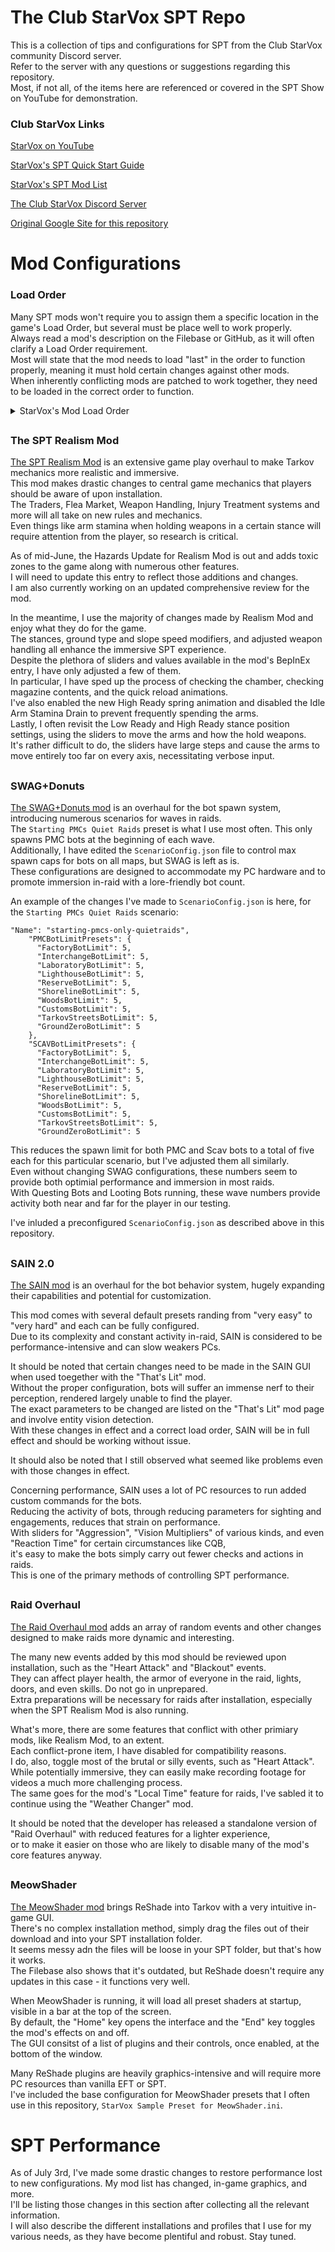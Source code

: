 # The Club StarVox SPT Repo
This is a collection of tips and configurations for SPT from the Club StarVox community Discord server.  
Refer to the server with any questions or suggestions regarding this repository.  
Most, if not all, of the items here are referenced or covered in the SPT Show on YouTube for demonstration.

### Club StarVox Links

[StarVox on YouTube](https://www.youtube.com/channel/UC_NQ0kJpwwjjd708z5YsYeQ)

[StarVox's SPT Quick Start Guide](https://shore-emery-aa6.notion.site/SPT-AKI-Starter-Guide-d3c17ba5bcd94aae88ec382f0c3c1d30)

[StarVox's SPT Mod List](https://starvox.notion.site/StarVox-s-SPT-3-8-3-Mod-List-58c11fea78994e26a094dac43ac85e69)

[The Club StarVox Discord Server](https://discord.gg/9GNEtnK2Yj)

[Original Google Site for this repository](https://sites.google.com/view/club-starvox-spt/home)

# Mod Configurations
### Load Order  

Many SPT mods won't require you to assign them a specific location in the game's Load Order, but several must be place well to work properly.  
Always read a mod's description on the Filebase or GitHub, as it will often clarify a Load Order requirement.  
Most will state that the mod needs to load "last" in the order to function properly, meaning it must hold certain changes against other mods.  
When inherently conflicting mods are patched to work together, they need to be loaded in the correct order to function.    

<details>

<summary>StarVox's Mod Load Order</summary>
  
1. Modular Attachments
2. MFAC Shop
3. Artem
4. Painter
5. Bright Lasers
6. Borkel's Bullet Wounds
7. Backdoor Bandit
8. EpicRangeTime's All-In-One
9. Fontaine's FOV Fix & Variable Optics
10. More Checkmarks
11. Black Core
12. Mag Tape
13. Tactical Gear Component
14. ODT Item Info
15. Two-Slot Extended Mags
16. Raid Review
17. AllTheClothes
18. DeDistortionizer
19. Looting Bots
20. Borkel's NVGs
21. Borkel's Realistic Thermal's
22. SPT Realism Mod
23. SWAG+Donuts
24. UI Fixes
25. Virtual's Custom Quest Loader
26. Trader Modding & Enhanced Weapon Building
27. The Server Value Modifier
28. SAIN

</details>  

##  

### The SPT Realism Mod  
[The SPT Realism Mod](https://hub.sp-tarkov.com/files/file/606-spt-realism-mod/) is an extensive game play overhaul to make Tarkov mechanics more realistic and immersive.  
This mod makes drastic changes to central game mechanics that players should be aware of upon installation.  
The Traders, Flea Market, Weapon Handling, Injury Treatment systems and more will all take on new rules and mechanics.  
Even things like arm stamina when holding weapons in a certain stance will require attention from the player, so research is critical.  

As of mid-June, the Hazards Update for Realism Mod is out and adds toxic zones to the game along with numerous other features.  
I will need to update this entry to reflect those additions and changes.  
I am also currently working on an updated comprehensive review for the mod.  

In the meantime, I use the majority of changes made by Realism Mod and enjoy what they do for the game.  
The stances, ground type and slope speed modifiers, and adjusted weapon handling all enhance the immersive SPT experience.  
Despite the plethora of sliders and values available in the mod's BepInEx entry, I have only adjusted a few of them.  
In particular, I have sped up the process of checking the chamber, checking magazine contents, and the quick reload animations.  
I've also enabled the new High Ready spring animation and disabled the Idle Arm Stamina Drain to prevent frequently spending the arms.  
Lastly, I often revisit the Low Ready and High Ready stance position settings, using the sliders to move the arms and how the hold weapons.  
It's rather difficult to do, the sliders have large steps and cause the arms to move entirely too far on every axis, necessitating verbose input.  
##

### SWAG+Donuts
[The SWAG+Donuts mod](https://hub.sp-tarkov.com/files/file/878-swag-donuts-dynamic-spawn-waves-and-custom-spawn-points/) is an overhaul for the bot spawn system, introducing numerous scenarios for waves in raids.  
The `Starting PMCs Quiet Raids` preset is what I use most often. This only spawns PMC bots at the beginning of each wave.  
Additionally, I have edited the `ScenarioConfig.json` file to control max spawn caps for bots on all maps, but SWAG is left as is.  
These configurations are designed to accommodate my PC hardware and to promote immersion in-raid with a lore-friendly bot count.  

An example of the changes I've made to `ScenarioConfig.json` is here, for the `Starting PMCs Quiet Raids` scenario:  

```
"Name": "starting-pmcs-only-quietraids",
  	"PMCBotLimitPresets": {
      "FactoryBotLimit": 5,
      "InterchangeBotLimit": 5,
      "LaboratoryBotLimit": 5,
      "LighthouseBotLimit": 5,
      "ReserveBotLimit": 5,
      "ShorelineBotLimit": 5,
      "WoodsBotLimit": 5,
      "CustomsBotLimit": 5,
      "TarkovStreetsBotLimit": 5,
      "GroundZeroBotLimit": 5
    },
    "SCAVBotLimitPresets": {
      "FactoryBotLimit": 5,
      "InterchangeBotLimit": 5,
      "LaboratoryBotLimit": 5,
      "LighthouseBotLimit": 5,
      "ReserveBotLimit": 5,
      "ShorelineBotLimit": 5,
      "WoodsBotLimit": 5,
      "CustomsBotLimit": 5,
      "TarkovStreetsBotLimit": 5,
      "GroundZeroBotLimit": 5
```
This reduces the spawn limit for both PMC and Scav bots to a total of five each for this particular scenario, but I've adjusted them all similarly.  
Even without changing SWAG configurations, these numbers seem to provide both optimial performance and immersion in most raids.  
With Questing Bots and Looting Bots running, these wave numbers provide activity both near and far for the player in our testing.  

I've inluded a preconfigured `ScenarioConfig.json` as described above in this repository.  
##

### SAIN 2.0
[The SAIN mod](https://hub.sp-tarkov.com/files/file/1062-sain-2-0-solarint-s-ai-modifications-full-ai-combat-system-replacement/) is an overhaul for the bot behavior system, hugely expanding their capabilities and potential for customization.  

This mod comes with several default presets randing from "very easy" to "very hard" and each can be fully configured.  
Due to its complexity and constant activity in-raid, SAIN is considered to be performance-intensive and can slow weakers PCs.  

It should be noted that certain changes need to be made in the SAIN GUI when used toegether with the "That's Lit" mod.  
Without the proper configuration, bots will suffer an immense nerf to their perception, rendered largely unable to find the player.  
The exact parameters to be changed are listed on the "That's Lit" mod page and involve entity vision detection.  
With these changes in effect and a correct load order, SAIN will be in full effect and should be working without issue.  

It should also be noted that I still observed what seemed like problems even with those changes in effect.  

Concerning performance, SAIN uses a lot of PC resources to run added custom commands for the bots.  
Reducing the activity of bots, through reducing parameters for sighting and engagements, reduces that strain on performance.  
With sliders for "Aggression", "Vision Multipliers" of various kinds, and even "Reaction Time" for certain circumstances like CQB,  
it's easy to make the bots simply carry out fewer checks and actions in raids.  
This is one of the primary methods of controlling SPT performance.  
##

### Raid Overhaul
[The Raid Overhaul mod](https://hub.sp-tarkov.com/files/file/1673-raid-overhaul/) adds an array of random events and other changes designed to make raids more dynamic and interesting.  

The many new events added by this mod should be reviewed upon installation, such as the "Heart Attack" and "Blackout" events.  
They can affect player health, the armor of everyone in the raid, lights, doors, and even skills. Do not go in unprepared.  
Extra preparations will be necessary for raids after installation, especially when the SPT Realism Mod is also running.  

What's more, there are some features that conflict with other primiary mods, like Realism Mod, to an extent.  
Each conflict-prone item, I have disabled for compatibility reasons.  
I do, also, toggle most of the brutal or silly events, such as "Heart Attack".  
While potentially immersive, they can easily make recording footage for videos a much more challenging process.  
The same goes for the mod's "Local Time" feature for raids, I've sabled it to continue using the "Weather Changer" mod.  

It should be noted that the developer has released a standalone version of "Raid Overhaul" with reduced features for a lighter experience,  
or to make it easier on those who are likely to disable many of the mod's core features anyway.  
##

### MeowShader
[The MeowShader mod](https://hub.sp-tarkov.com/files/file/1432-meowshader-a-stylishly-beautiful-reshade-preset/) brings ReShade into Tarkov with a very intuitive in-game GUI.  
There's no complex installation method, simply drag the files out of their download and into your SPT installation folder.  
It seems messy adn the files will be loose in your SPT folder, but that's how it works.  
The Filebase also shows that it's outdated, but ReShade doesn't require any updates in this case - it functions very well.  

When MeowShader is running, it will load all preset shaders at startup, visible in a bar at the top of the screen.  
By default, the "Home" key opens the interface and the "End" key toggles the mod's effects on and off.  
The GUI consitst of a list of plugins and their controls, once enabled, at the bottom of the window.  

Many ReShade plugins are heavily graphics-intensive and will require more PC resources than vanilla EFT or SPT.  
I've included the base configuration for MeowShader presets that I often use in this repository, `StarVox Sample Preset for MeowShader.ini`.  

# SPT Performance  

As of July 3rd, I've made some drastic changes to restore performance lost to new configurations. My mod list has changed, in-game graphics, and more.  
I'll be listing those changes in this section after collecting all the relevant information.  
I will also describe the different installations and profiles that I use for my various needs, as they have become plentiful and robust. Stay tuned.
